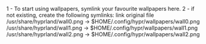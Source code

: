 1 - To start using wallpapers, symlink your favourite wallpapers here.
2 - if not existing, create the following symlinks:
    link                             original file   
    /usr/share/hyprland/wall0.png -> $HOME/.config/hypr/wallpapers/wall0.png
    /usr/share/hyprland/wall1.png -> $HOME/.config/hypr/wallpapers/wall1.png
    /usr/share/hyprland/wall2.png -> $HOME/.config/hypr/wallpapers/wall2.png


